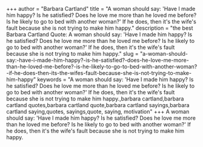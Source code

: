 +++
author = "Barbara Cartland"
title = "A woman should say: 'Have I made him happy? Is he satisfied? Does he love me more than he loved me before? Is he likely to go to bed with another woman?' If he does, then it's the wife's fault because she is not trying to make him happy."
description = "the best Barbara Cartland Quote: A woman should say: 'Have I made him happy? Is he satisfied? Does he love me more than he loved me before? Is he likely to go to bed with another woman?' If he does, then it's the wife's fault because she is not trying to make him happy."
slug = "a-woman-should-say:-have-i-made-him-happy?-is-he-satisfied?-does-he-love-me-more-than-he-loved-me-before?-is-he-likely-to-go-to-bed-with-another-woman?-if-he-does-then-its-the-wifes-fault-because-she-is-not-trying-to-make-him-happy"
keywords = "A woman should say: 'Have I made him happy? Is he satisfied? Does he love me more than he loved me before? Is he likely to go to bed with another woman?' If he does, then it's the wife's fault because she is not trying to make him happy.,barbara cartland,barbara cartland quotes,barbara cartland quote,barbara cartland sayings,barbara cartland saying,quotes, sayings,quote, saying, motivation"
+++
A woman should say: 'Have I made him happy? Is he satisfied? Does he love me more than he loved me before? Is he likely to go to bed with another woman?' If he does, then it's the wife's fault because she is not trying to make him happy.

